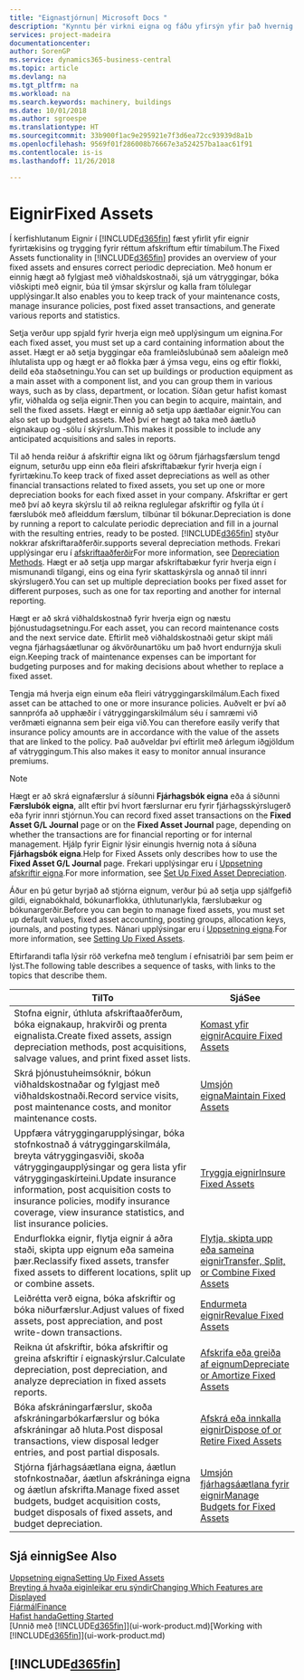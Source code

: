 ```yaml
---
title: "Eignastjórnun| Microsoft Docs "
description: "Kynntu þér virkni eigna og fáðu yfirsýn yfir það hvernig skuli vinna með eignir."
services: project-madeira
documentationcenter: 
author: SorenGP
ms.service: dynamics365-business-central
ms.topic: article
ms.devlang: na
ms.tgt_pltfrm: na
ms.workload: na
ms.search.keywords: machinery, buildings
ms.date: 10/01/2018
ms.author: sgroespe
ms.translationtype: HT
ms.sourcegitcommit: 33b900f1ac9e295921e7f3d6ea72cc93939d8a1b
ms.openlocfilehash: 9569f01f286008b76667e3a524257ba1aac61f91
ms.contentlocale: is-is
ms.lasthandoff: 11/26/2018

---
```

# <a name="fixed-assets"></a><span data-ttu-id="a0d5e-103">Eignir</span><span class="sxs-lookup"><span data-stu-id="a0d5e-103">Fixed Assets</span></span>
<span data-ttu-id="a0d5e-104">Í kerfishlutanum Eignir í [!INCLUDE[d365fin](includes/d365fin_md.md)] fæst yfirlit yfir eignir fyrirtækisins og trygging fyrir réttum afskriftum eftir tímabilum.</span><span class="sxs-lookup"><span data-stu-id="a0d5e-104">The Fixed Assets functionality in [!INCLUDE[d365fin](includes/d365fin_md.md)] provides an overview of your fixed assets and ensures correct periodic depreciation.</span></span> <span data-ttu-id="a0d5e-105">Með honum er einnig hægt að fylgjast með viðhaldskostnaði, sjá um vátryggingar, bóka viðskipti með eignir, búa til ýmsar skýrslur og kalla fram tölulegar upplýsingar.</span><span class="sxs-lookup"><span data-stu-id="a0d5e-105">It also enables you to keep track of your maintenance costs, manage insurance policies, post fixed asset transactions, and generate various reports and statistics.</span></span>

<span data-ttu-id="a0d5e-106">Setja verður upp spjald fyrir hverja eign með upplýsingum um eignina.</span><span class="sxs-lookup"><span data-stu-id="a0d5e-106">For each fixed asset, you must set up a card containing information about the asset.</span></span> <span data-ttu-id="a0d5e-107">Hægt er að setja byggingar eða framleiðslubúnað sem aðaleign með íhlutalista upp og hægt er að flokka þær á ýmsa vegu, eins og eftir flokki, deild eða staðsetningu.</span><span class="sxs-lookup"><span data-stu-id="a0d5e-107">You can set up buildings or production equipment as a main asset with a component list, and you can group them in various ways, such as by class, department, or location.</span></span> <span data-ttu-id="a0d5e-108">Síðan getur hafist komast yfir, viðhalda og selja eignir.</span><span class="sxs-lookup"><span data-stu-id="a0d5e-108">Then you can begin to acquire, maintain, and sell the fixed assets.</span></span> <span data-ttu-id="a0d5e-109">Hægt er einnig að setja upp áætlaðar eignir.</span><span class="sxs-lookup"><span data-stu-id="a0d5e-109">You can also set up budgeted assets.</span></span> <span data-ttu-id="a0d5e-110">Með því er hægt að taka með áætluð eignakaup og -sölu í skýrslum.</span><span class="sxs-lookup"><span data-stu-id="a0d5e-110">This makes it possible to include any anticipated acquisitions and sales in reports.</span></span>

<span data-ttu-id="a0d5e-111">Til að henda reiður á afskriftir eigna líkt og öðrum fjárhagsfærslum tengd eignum, seturðu upp einn eða fleiri afskriftabækur fyrir hverja eign í fyrirtækinu.</span><span class="sxs-lookup"><span data-stu-id="a0d5e-111">To keep track of fixed asset depreciations as well as other financial transactions related to fixed assets, you set up one or more depreciation books for each fixed asset in your company.</span></span> <span data-ttu-id="a0d5e-112">Afskriftar er gert með því að keyra skýrslu til að reikna reglulegar afskriftir og fylla út í færslubók með afleiddum færslum, tilbúnar til bókunar.</span><span class="sxs-lookup"><span data-stu-id="a0d5e-112">Depreciation is done by running a report to calculate periodic depreciation and fill in a journal with the resulting entries, ready to be posted.</span></span> [!INCLUDE[d365fin](includes/d365fin_md.md)] <span data-ttu-id="a0d5e-113">styður nokkrar afskriftaraðferðir.</span><span class="sxs-lookup"><span data-stu-id="a0d5e-113">supports several depreciation methods.</span></span> <span data-ttu-id="a0d5e-114">Frekari upplýsingar eru í [afskriftaaðferðir](fa-depreciation-methods.md)</span><span class="sxs-lookup"><span data-stu-id="a0d5e-114">For more information, see [Depreciation Methods](fa-depreciation-methods.md).</span></span> <span data-ttu-id="a0d5e-115">Hægt er að setja upp margar afskriftabækur fyrir hverja eign í mismunandi tilgangi, eins og eina fyrir skattaskýrsla og annað til innri skýrslugerð.</span><span class="sxs-lookup"><span data-stu-id="a0d5e-115">You can set up multiple depreciation books per fixed asset for different purposes, such as one for tax reporting and another for internal reporting.</span></span>

<span data-ttu-id="a0d5e-116">Hægt er að skrá viðhaldskostnað fyrir hverja eign og næstu þjónustudagsetningu.</span><span class="sxs-lookup"><span data-stu-id="a0d5e-116">For each asset, you can record maintenance costs and the next service date.</span></span> <span data-ttu-id="a0d5e-117">Eftirlit með viðhaldskostnaði getur skipt máli vegna fjárhagsáætlunar og ákvörðunartöku um það hvort endurnýja skuli eign.</span><span class="sxs-lookup"><span data-stu-id="a0d5e-117">Keeping track of maintenance expenses can be important for budgeting purposes and for making decisions about whether to replace a fixed asset.</span></span>

<span data-ttu-id="a0d5e-118">Tengja má hverja eign einum eða fleiri vátryggingarskilmálum.</span><span class="sxs-lookup"><span data-stu-id="a0d5e-118">Each fixed asset can be attached to one or more insurance policies.</span></span> <span data-ttu-id="a0d5e-119">Auðvelt er því að sannprófa að upphæðir í vátryggingarskilmálum séu í samræmi við verðmæti eignanna sem þeir eiga við.</span><span class="sxs-lookup"><span data-stu-id="a0d5e-119">You can therefore easily verify that insurance policy amounts are in accordance with the value of the assets that are linked to the policy.</span></span> <span data-ttu-id="a0d5e-120">Það auðveldar því eftirlit með árlegum iðgjöldum af vátryggingum.</span><span class="sxs-lookup"><span data-stu-id="a0d5e-120">This also makes it easy to monitor annual insurance premiums.</span></span>

> [!NOTE]  
>   <span data-ttu-id="a0d5e-121">Hægt er að skrá eignafærslur á síðunni **Fjárhagsbók eigna** eða á síðunni **Færslubók eigna**, allt eftir því hvort færslurnar eru fyrir fjárhagsskýrslugerð eða fyrir innri stjórnun.</span><span class="sxs-lookup"><span data-stu-id="a0d5e-121">You can record fixed asset transactions on the **Fixed Asset G/L Journal** page or on the **Fixed Asset Journal** page, depending on whether the transactions are for financial reporting or for internal management.</span></span> <span data-ttu-id="a0d5e-122">Hjálp fyrir Eignir lýsir einungis hvernig nota á síðuna **Fjárhagsbók eigna**.</span><span class="sxs-lookup"><span data-stu-id="a0d5e-122">Help for Fixed Assets only describes how to use the **Fixed Asset G/L Journal** page.</span></span> <span data-ttu-id="a0d5e-123">Frekari upplýsingar eru í [Uppsetning afskriftir eigna](fa-how-setup-depreciation.md).</span><span class="sxs-lookup"><span data-stu-id="a0d5e-123">For more information, see [Set Up Fixed Asset Depreciation](fa-how-setup-depreciation.md).</span></span>

<span data-ttu-id="a0d5e-124">Áður en þú getur byrjað að stjórna eignum, verður þú að setja upp sjálfgefið gildi, eignabókhald, bókunarflokka, úthlutunarlykla, færslubækur og bókunargerðir.</span><span class="sxs-lookup"><span data-stu-id="a0d5e-124">Before you can begin to manage fixed assets, you must set up default values, fixed asset accounting, posting groups, allocation keys, journals, and posting types.</span></span> <span data-ttu-id="a0d5e-125">Nánari upplýsingar eru í [Uppsetning eigna](fa-setup.md).</span><span class="sxs-lookup"><span data-stu-id="a0d5e-125">For more information, see [Setting Up Fixed Assets](fa-setup.md).</span></span>

<span data-ttu-id="a0d5e-126">Eftirfarandi tafla lýsir röð verkefna með tenglum í efnisatriði þar sem þeim er lýst.</span><span class="sxs-lookup"><span data-stu-id="a0d5e-126">The following table describes a sequence of tasks, with links to the topics that describe them.</span></span>

| <span data-ttu-id="a0d5e-127">Til</span><span class="sxs-lookup"><span data-stu-id="a0d5e-127">To</span></span> | <span data-ttu-id="a0d5e-128">Sjá</span><span class="sxs-lookup"><span data-stu-id="a0d5e-128">See</span></span> |
| --- | --- |
| <span data-ttu-id="a0d5e-129">Stofna eignir, úthluta afskriftaaðferðum, bóka eignakaup, hrakvirði og prenta eignalista.</span><span class="sxs-lookup"><span data-stu-id="a0d5e-129">Create fixed assets, assign depreciation methods, post acquisitions, salvage values, and print fixed asset lists.</span></span> |[<span data-ttu-id="a0d5e-130">Komast yfir eignir</span><span class="sxs-lookup"><span data-stu-id="a0d5e-130">Acquire Fixed Assets</span></span>](fa-how-acquire.md) |
| <span data-ttu-id="a0d5e-131">Skrá þjónustuheimsóknir, bókun viðhaldskostnaðar og fylgjast með viðhaldskostnaði.</span><span class="sxs-lookup"><span data-stu-id="a0d5e-131">Record service visits, post maintenance costs, and monitor maintenance costs.</span></span> |[<span data-ttu-id="a0d5e-132">Umsjón eigna</span><span class="sxs-lookup"><span data-stu-id="a0d5e-132">Maintain Fixed Assets</span></span>](fa-how-maintain.md) |
| <span data-ttu-id="a0d5e-133">Uppfæra vátryggingarupplýsingar, bóka stofnkostnað á vátryggingarskilmála, breyta vátryggingasviði, skoða vátryggingaupplýsingar og gera lista yfir vátryggingaskírteini.</span><span class="sxs-lookup"><span data-stu-id="a0d5e-133">Update insurance information, post acquisition costs to insurance policies, modify insurance coverage, view insurance statistics, and list insurance policies.</span></span> |[<span data-ttu-id="a0d5e-134">Tryggja eignir</span><span class="sxs-lookup"><span data-stu-id="a0d5e-134">Insure Fixed Assets</span></span>](fa-how-insure.md) |
| <span data-ttu-id="a0d5e-135">Endurflokka eignir, flytja eignir á aðra staði, skipta upp eignum eða sameina þær.</span><span class="sxs-lookup"><span data-stu-id="a0d5e-135">Reclassify fixed assets, transfer fixed assets to different locations, split up or combine assets.</span></span> |[<span data-ttu-id="a0d5e-136">Flytja, skipta upp eða sameina eignir</span><span class="sxs-lookup"><span data-stu-id="a0d5e-136">Transfer, Split, or Combine Fixed Assets</span></span>](fa-how-trans-split-combine.md) |
| <span data-ttu-id="a0d5e-137">Leiðrétta verð eigna, bóka afskriftir og bóka niðurfærslur.</span><span class="sxs-lookup"><span data-stu-id="a0d5e-137">Adjust values of fixed assets, post appreciation, and post write-down transactions.</span></span> |[<span data-ttu-id="a0d5e-138">Endurmeta eignir</span><span class="sxs-lookup"><span data-stu-id="a0d5e-138">Revalue Fixed Assets</span></span>](fa-how-revalue.md) |
| <span data-ttu-id="a0d5e-139">Reikna út afskriftir, bóka afskriftir og greina afskriftir í eignaskýrslur.</span><span class="sxs-lookup"><span data-stu-id="a0d5e-139">Calculate depreciation, post depreciation, and  analyze depreciation in fixed assets reports.</span></span> |[<span data-ttu-id="a0d5e-140">Afskrifa eða greiða af eignum</span><span class="sxs-lookup"><span data-stu-id="a0d5e-140">Depreciate or Amortize Fixed Assets</span></span>](fa-how-depreciate-amortize.md) |
| <span data-ttu-id="a0d5e-141">Bóka afskráningarfærslur, skoða afskráningarbókarfærslur og bóka afskráningar að hluta.</span><span class="sxs-lookup"><span data-stu-id="a0d5e-141">Post disposal transactions, view disposal ledger entries, and post partial disposals.</span></span> |[<span data-ttu-id="a0d5e-142">Afskrá eða innkalla eignir</span><span class="sxs-lookup"><span data-stu-id="a0d5e-142">Dispose of or Retire Fixed Assets</span></span>](fa-how-dispose-retire.md) |
| <span data-ttu-id="a0d5e-143">Stjórna fjárhagsáætlana eigna, áætlun stofnkostnaðar, áætlun afskráninga eigna og áætlun afskrifta.</span><span class="sxs-lookup"><span data-stu-id="a0d5e-143">Manage fixed asset budgets, budget acquisition costs, budget disposals of fixed assets, and budget depreciation.</span></span> |[<span data-ttu-id="a0d5e-144">Umsjón fjárhagsáætlana fyrir eignir</span><span class="sxs-lookup"><span data-stu-id="a0d5e-144">Manage Budgets for Fixed Assets</span></span>](fa-how-manage-budgets.md) |

## <a name="see-also"></a><span data-ttu-id="a0d5e-145">Sjá einnig</span><span class="sxs-lookup"><span data-stu-id="a0d5e-145">See Also</span></span>
[<span data-ttu-id="a0d5e-146">Uppsetning eigna</span><span class="sxs-lookup"><span data-stu-id="a0d5e-146">Setting Up Fixed Assets</span></span>](fa-setup.md)  
[<span data-ttu-id="a0d5e-147">Breyting á hvaða eiginleikar eru sýndir</span><span class="sxs-lookup"><span data-stu-id="a0d5e-147">Changing Which Features are Displayed</span></span>](ui-experiences.md)  
[<span data-ttu-id="a0d5e-148">Fjármál</span><span class="sxs-lookup"><span data-stu-id="a0d5e-148">Finance</span></span>](finance.md)  
[<span data-ttu-id="a0d5e-149">Hafist handa</span><span class="sxs-lookup"><span data-stu-id="a0d5e-149">Getting Started</span></span>](product-get-started.md)  
<span data-ttu-id="a0d5e-150">[Unnið með [!INCLUDE[d365fin](includes/d365fin_md.md)]](ui-work-product.md)</span><span class="sxs-lookup"><span data-stu-id="a0d5e-150">[Working with [!INCLUDE[d365fin](includes/d365fin_md.md)]](ui-work-product.md)</span></span>

## [!INCLUDE[d365fin](includes/free_trial_md.md)]  
 

